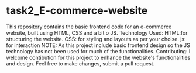 # task2_E-commerce-website
This repository contains the basic frontend code for an e-commerce website, built using HTML, CSS and a bit o JS. 
Technology Used:
HTML:for structuring the website.
CSS: for styling and layouts as per your choise.
js: for interaction
NOTE: As this project include basic frontend design so the JS technology has not been used for much of the functionalities. 
Contributing: I welcome contibution for this project to enhance the website's functionalities and design. Feel free to make changes, submit a pull request. 
